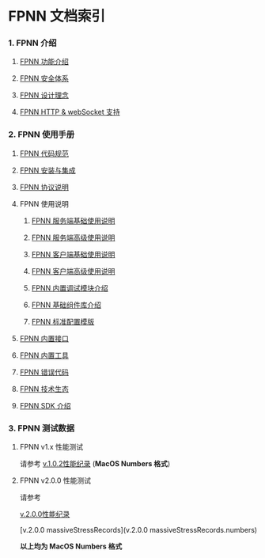 # FPNN 文档索引

### 1. FPNN 介绍

1. [FPNN 功能介绍](fpnn-introduction.md)

1. [FPNN 安全体系](fpnn-security.md)

1. [FPNN 设计理念](fpnn-design.md)

1. [FPNN HTTP & webSocket 支持](fpnn-http-support.md)

### 2. FPNN 使用手册

1. [FPNN 代码规范](fpnn-code-norm.md)

1. [FPNN 安装与集成](fpnn-install.md)

1. [FPNN 协议说明](fpnn-protocol-introduction.md)

1. FPNN 使用说明

    1. [FPNN 服务端基础使用说明](fpnn-server-basic-tutorial.md)

    1. [FPNN 服务端高级使用说明](fpnn-server-advanced-tutorial.md)

    1. [FPNN 客户端基础使用说明](fpnn-client-basic-tutorial.md)

    1. [FPNN 客户端高级使用说明](fpnn-client-advanced-tutorial.md)

    1. [FPNN 内置调试模块介绍](fpnn-build-in-debug-modules.md)

    1. [FPNN 基础组件库介绍](fpnn-build-in-modules.md)

    1. [FPNN 标准配置模版](../conf.template)

1. [FPNN 内置接口](fpnn-build-in-methods.md)

1. [FPNN 内置工具](fpnn-tools.md)

1. [FPNN 错误代码](fpnn-error-code.md)

1. [FPNN 技术生态](fpnn-tech-ecosystem.md)

1. [FPNN SDK 介绍](fpnn-sdk-list.md)


### 3. FPNN 测试数据

1. FPNN v1.x 性能测试

    请参考 [v.1.0.2性能纪录](v.1.0.2性能纪录.numbers) (**MacOS Numbers 格式**)

1. FPNN v2.0.0 性能测试

    请参考

    [v.2.0.0性能纪录](v.2.0.0性能纪录.numbers)

    [v.2.0.0 massiveStressRecords](v.2.0.0 massiveStressRecords.numbers)

    **以上均为 MacOS Numbers 格式**